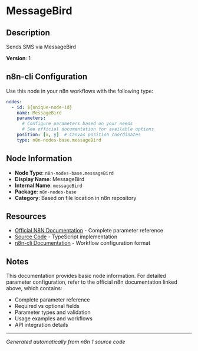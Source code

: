 # MessageBird

## Description

Sends SMS via MessageBird

**Version**: 1

## n8n-cli Configuration

Use this node in your n8n workflows with the following type:

```yaml
nodes:
  - id: ${unique-node-id}
    name: MessageBird
    parameters:
      # Configure parameters based on your needs
      # See official documentation for available options
    position: [x, y]  # Canvas position coordinates
    type: n8n-nodes-base.messageBird
```

## Node Information

- **Node Type**: `n8n-nodes-base.messageBird`
- **Display Name**: MessageBird
- **Internal Name**: `messageBird`
- **Package**: `n8n-nodes-base`
- **Category**: Based on file location in n8n repository

## Resources

- [Official N8N Documentation](https://docs.n8n.io/integrations/builtin/app-nodes/n8n-nodes-base.messagebird/) - Complete parameter reference
- [Source Code](https://github.com/n8n-io/n8n/blob/master/packages/nodes-base/nodes/MessageBird/MessageBird.node.ts) - TypeScript implementation
- [n8n-cli Documentation](https://github.com/edenreich/n8n-cli) - Workflow configuration format

## Notes

This documentation provides basic node information. For detailed parameter configuration, 
refer to the official n8n documentation linked above, which contains:

- Complete parameter reference
- Required vs optional fields
- Parameter types and validation
- Usage examples and workflows
- API integration details

---
*Generated automatically from n8n 1 source code*
